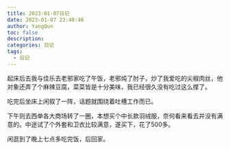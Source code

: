 ```yaml
---
title: 2023-01-07日记
date: 2023-01-07 23:40:46
author: YangQun
toc: false
description:
categories: 日记
tags:
  - 日记
---
```


起床后去我与佳乐去老邪家吃了午饭，老邪炖了肘子，炒了我爱吃的尖椒肉丝，他对象还弄了个麻辣豆腐，菜菜皆是十分美味，我已经很久没有吃过这么撑了。

吃完后坐床上闲叙了一阵，话题就围绕着吐槽工作而已。

下午则去西单各大商场转了一圈，本想买个中长款羽绒服，奈何看来看去并没有满意的。中途试了个外套和卫衣比较满意，遂买下，花了500多。

闲逛到了晚上七点多吃完饭，后回家。
